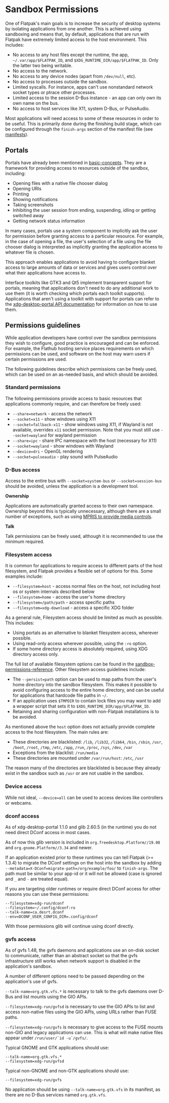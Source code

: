 # Sandbox Permissions

One of Flatpak's main goals is to increase the security of desktop
systems by isolating applications from one another. This is achieved
using sandboxing and means that, by default, applications that are run
with Flatpak have extremely limited access to the host environment. This
includes:

- No access to any host files except the runtime, the app,
  `~/.var/app/$FLATPAK_ID`, and `$XDG_RUNTIME_DIR/app/$FLATPAK_ID`.
  Only the latter two being writable.
- No access to the network.
- No access to any device nodes (apart from `/dev/null`, etc).
- No access to processes outside the sandbox.
- Limited syscalls. For instance, apps can't use nonstandard network
  socket types or ptrace other processes.
- Limited access to the session D-Bus instance - an app can only own
  its own name on the bus.
- No access to host services like X11, system D-Bus, or PulseAudio.

Most applications will need access to some of these resources in order
to be useful. This is primarily done during the finishing build stage,
which can be configured through the `finish-args` section of the
manifest file (see [manifests](manifests)).

## Portals

Portals have already been mentioned in
[basic-concepts](../getting-started/basic-concepts). They are a framework for
providing access to resources outside of the sandbox, including:

- Opening files with a native file chooser dialog
- Opening URIs
- Printing
- Showing notifications
- Taking screenshots
- Inhibiting the user session from ending, suspending, idling or
  getting switched away
- Getting network status information

In many cases, portals use a system component to implicitly ask the user
for permission before granting access to a particular resource. For
example, in the case of opening a file, the user's selection of a file
using the file chooser dialog is interpreted as implicitly granting the
application access to whatever file is chosen.

This approach enables applications to avoid having to configure blanket
access to large amounts of data or services and gives users control over
what their applications have access to.

Interface toolkits like GTK3 and Qt5 implement transparent support for
portals, meaning that applications don't need to do any additional work
to use them (it is worth checking which portals each toolkit supports).
Applications that aren't using a toolkit with support for portals can
refer to the [xdg-desktop-portal API
documentation](https://flatpak.github.io/xdg-desktop-portal/portal-docs.html)
for information on how to use them.

## Permissions guidelines

While application developers have control over the sandbox permissions
they wish to configure, good practice is encouraged and can be enforced.
For example, the Flathub hosting service places requirements on which
permissions can be used, and software on the host may warn users if
certain permissions are used.

The following guidelines describe which permissions can be freely used,
which can be used on an as-needed basis, and which should be avoided.

### Standard permissions

The following permissions provide access to basic resources that
applications commonly require, and can therefore be freely used:

- `--share=network` - access the network
- `--socket=x11` - show windows using X11
- `--socket=fallback-x11` - show windows using X11, if Wayland is not
  available, overrides `x11` socket permission. Note that you must
  still use `--socket=wayland` for wayland permission
- `--share=ipc` - share IPC namespace with the host (necessary for
  X11)
- `--socket=wayland` - show windows with Wayland
- `--device=dri` - OpenGL rendering
- `--socket=pulseaudio` - play sound with PulseAudio

### D-Bus access

Access to the entire bus with `--socket=system-bus` or
`--socket=session-bus` should be avoided, unless the application is a
development tool.

**Ownership**

Applications are automatically granted access to their own namespace.
Ownership beyond this is typically unnecessary, although there are a
small number of exceptions, such as using [MPRIS to provide media
controls](https://www.freedesktop.org/wiki/Specifications/mpris-spec/).

**Talk**

Talk permissions can be freely used, although it is recommended to use
the minimum required.

### Filesystem access

It is common for applications to require access to different parts of
the host filesystem, and Flatpak provides a flexible set of options for
this. Some examples include:

- `--filesystem=host` - access normal files on the host, not including
  host os or system internals described below
- `--filesystem=home` - access the user's home directory
- `--filesystem=/path/path` - access specific paths
- `--filesystem=xdg-download` - access a specific XDG folder

As a general rule, Filesystem access should be limited as much as
possible. This includes:

- Using portals as an alternative to blanket filesystem access,
  wherever possible.
- Using read-only access wherever possible, using the `:ro` option.
- If some home directory access is absolutely required, using XDG
  directory access only.

The full list of available filesystem options can be found in the
[sandbox-permissions-reference](../reference-docs/sandbox-permissions-reference). Other
filesystem access guidelines include:

- The `--persist=path` option can be used to map paths from the
  user's home directory into the sandbox filesystem. This makes it
  possible to avoid configuring access to the entire home directory,
  and can be useful for applications that hardcode file paths in `~/`.
- If an application uses `$TMPDIR` to contain lock files you may want
  to add a wrapper script that sets it to
  `$XDG_RUNTIME_DIR/app/$FLATPAK_ID`.
- Retaining and sharing configuration with non-Flatpak installations
  is to be avoided.

As mentioned above the `host` option does not actually provide complete
access to the host filesystem. The main rules are:

- These directories are blacklisted: `/lib`, `/lib32`, `/lib64`,
  `/bin`, `/sbin`, `/usr`, `/boot`, `/root`, `/tmp`, `/etc`, `/app`,
  `/run`, `/proc`, `/sys`, `/dev`, `/var`
- Exceptions from the blacklist: `/run/media`
- These directories are mounted under `/var/run/host`: `/etc`, `/usr`

The reason many of the directories are blacklisted is because they
already exist in the sandbox such as `/usr` or are not usable in the
sandbox.

### Device access

While not ideal, `--device=all` can be used to access devices like
controllers or webcams.

### dconf access

As of xdg-desktop-portal 1.1.0 and glib 2.60.5 (in the runtime) you do
not need direct DConf access in most cases.

As of now this glib version is included in
`org.freedesktop.Platform//19.08` and `org.gnome.Platform//3.34` and
newer.

If an application existed prior to these runtimes you can tell Flatpak
(\>= 1.3.4) to migrate the DConf settings on the host into the sandbox
by adding `--metadata=X-DConf=migrate-path=/org/example/foo/` to
`finish-args`. The path must be similar to your app-id or it will not be
allowed (case is ignored and `_` and `-` are treated equal).

If you are targeting older runtimes or require direct DConf access for
other reasons you can use these permissions:

    --filesystem=xdg-run/dconf
    --filesystem=~/.config/dconf:ro
    --talk-name=ca.desrt.dconf
    --env=DCONF_USER_CONFIG_DIR=.config/dconf

With those permissions glib will continue using dconf directly.

### gvfs access

As of gvfs 1.48, the gvfs daemons and applications use an on-disk socket
to communicate, rather than an abstract socket so that the gvfs
infrastructure still works when network support is disabled in the
application's sandbox.

A number of different options need to be passed depending on the
application's use of gvfs.

`--talk-name=org.gtk.vfs.*` is necessary to talk to the gvfs daemons
over D-Bus and list mounts using the GIO APIs.

`--filesystem=xdg-run/gvfsd` is necessary to use the GIO APIs to list
and access non-native files using the GIO APIs, using URLs rather than
FUSE paths.

`--filesystem=xdg-run/gvfs` is necessary to give access to the FUSE
mounts non-GIO and legacy applications can use. This is what will make
native files appear under `` /run/user/`id -u`/gvfs/ ``.

Typical GNOME and GTK applications should use:

    --talk-name=org.gtk.vfs.*
    --filesystem=xdg-run/gvfsd

Typical non-GNOME and non-GTK applications should use:

    --filesystem=xdg-run/gvfs

No application should be using `--talk-name=org.gtk.vfs` in its
manifest, as there are no D-Bus services named `org.gtk.vfs`.

